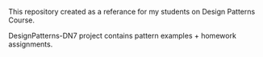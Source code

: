 This repository created as a referance for my students on Design Patterns Course.

DesignPatterns-DN7 project contains pattern examples + homework assignments.
